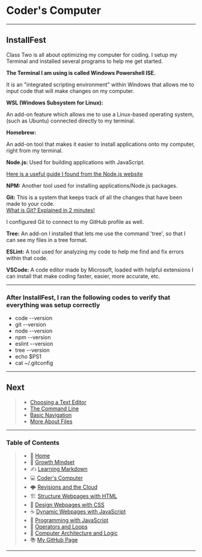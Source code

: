 # Coder's Computer
  
_____  
  
## InstallFest

  Class Two is all about optimizing my computer for coding. I setup my Terminal and installed several programs to help me get started.
  
  **The Terminal I am using is called Windows Powershell ISE.**

  It is an "integrated scripting environment" within Windows that allows me to input code that will make changes on my computer.  

  **WSL (Windows Subsystem for Linux):**
  
  An add-on feature which allows me to use a Linux-based operating system, (such as Ubuntu) connected directly to my terminal.

  **Homebrew:**
  
  An add-on tool that makes it easier to install applications onto my computer, right from my terminal.
  
  **Node.js:** Used for building applications with JavaScript.
  
  [Here is a useful guide I found from the Node.js website](https://nodejs.dev/learn)<br>

  **NPM:** Another tool used for installing applications/Node.js packages.

  **Git:** This is a system that keeps track of all the changes that have been made to your code.<br>
    [What is Git? Explained in 2 minutes!](https://www.youtube.com/watch?v=2ReR1YJrNOM)

  I configured Git to connect to my GitHub profile as well.
  
  **Tree:** An add-on I installed that lets me use the command 'tree', so that I can see my files in a tree format.
  
  **ESLint:** A tool used for analyzing my code to help me find and fix errors within that code.
  
  **VSCode:** A code editor made by Microsoft, loaded with helpful extensions I can install that make coding faster, easier, more accurate, etc.
  
_____  
  
### After InstallFest, I ran the following codes to verify that everything was setup correctly

* code --version
* git --version
* node --version
* npm --version
* eslint --version
* tree --version
* echo $PS1
* cat ~/.gitconfig

_____

## Next

> * [Choosing a Text Editor](/texteditor.md)
> * [The Command Line](/thecommandline.md)
> * [Basic Navigation](/basicnavigation.md)
> * [More About Files](/moreaboutfiles.md)

_____

### **Table of Contents**

> * 🏡 [Home](/README.md)
> * 💭 [Growth Mindset](growthmindset.md)
> * ✍️ [Learning Markdown](learningmarkdown.md)
> * 💻 [Coder's Computer](coderscomputer.md)
> * 🌩️ [Revisions and the Cloud](revisionscloud.md)
> * 🏗️ [Structure Webpages with HTML](structure.md)
> * 🎨 [Design Webpages with CSS](designcss.md)
> * ☕ [Dynamic Webpages with JavaScript](dynamicjava.md)
> * 🌵 [Programming with JavaScript](programjs.md)
> * 🤖 [Operators and Loops](operloops.md)
> * 🧮 [Computer Architecture and Logic](comparchlogic.md)
> * 📚 [My GitHub Page](https://github.com/mistidinzy)

_____
